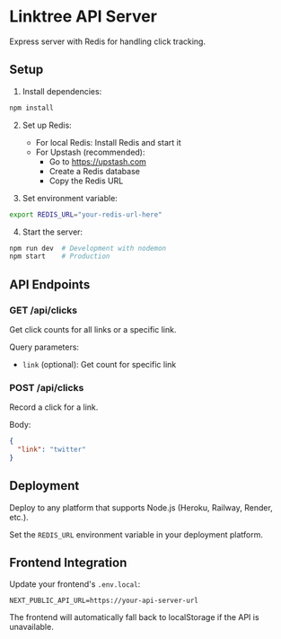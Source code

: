 # Linktree API Server

Express server with Redis for handling click tracking.

## Setup

1. Install dependencies:
```bash
npm install
```

2. Set up Redis:
   - For local Redis: Install Redis and start it
   - For Upstash (recommended):
     - Go to https://upstash.com
     - Create a Redis database
     - Copy the Redis URL

3. Set environment variable:
```bash
export REDIS_URL="your-redis-url-here"
```

4. Start the server:
```bash
npm run dev  # Development with nodemon
npm start    # Production
```

## API Endpoints

### GET /api/clicks
Get click counts for all links or a specific link.

Query parameters:
- `link` (optional): Get count for specific link

### POST /api/clicks
Record a click for a link.

Body:
```json
{
  "link": "twitter"
}
```

## Deployment

Deploy to any platform that supports Node.js (Heroku, Railway, Render, etc.).

Set the `REDIS_URL` environment variable in your deployment platform.

## Frontend Integration

Update your frontend's `.env.local`:
```
NEXT_PUBLIC_API_URL=https://your-api-server-url
```

The frontend will automatically fall back to localStorage if the API is unavailable.